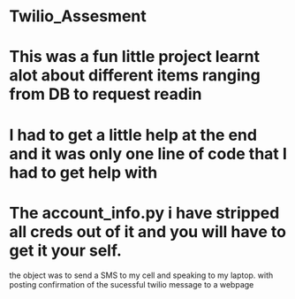 # Twilio_Assesment
# This was a fun little project learnt alot about different items ranging from DB to request readin
# I had to get a little help at the end and it was only one line of code that I had to get help with
# The account_info.py i have stripped all creds out of it and you will have to get it your self.

the object was to send a SMS to my cell and speaking to my laptop. with posting confirmation of the sucessful twilio message to a webpage
